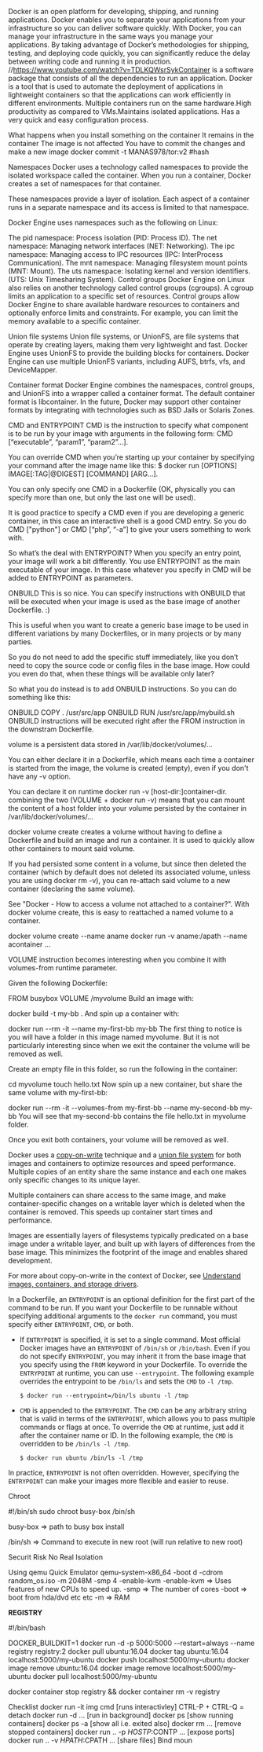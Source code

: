 Docker is an open platform for developing, shipping, and running applications. Docker enables you to separate your applications from your infrastructure so you can deliver software quickly. With Docker, you can manage your infrastructure in the same ways you manage your applications. By taking advantage of Docker’s methodologies for shipping, testing, and deploying code quickly, you can significantly reduce the delay between writing code and running it in production.
//https://www.youtube.com/watch?v=TDLKQWsrSykContainer is a software package that consists of all the dependencies to run an application.
Docker is a tool that is used to automate the deployment of applications in lightweight containers so that the applications can work efficiently in different environments.
Multiple containers run on the same hardware.High productivity as compared to VMs.Maintains isolated applications. Has a very quick and easy configuration process.



What happens when you install something on the container
It remains in the container
The image is not affected
You have to commit the changes and make a new image
docker commit -t MANAS978/tor:v2 #hash



Namespaces
Docker uses a technology called namespaces to provide the isolated workspace called the container. When you run a container, Docker creates a set of namespaces for that container.

These namespaces provide a layer of isolation. Each aspect of a container runs in a separate namespace and its access is limited to that namespace.

Docker Engine uses namespaces such as the following on Linux:

The pid namespace: Process isolation (PID: Process ID).
The net namespace: Managing network interfaces (NET: Networking).
The ipc namespace: Managing access to IPC resources (IPC: InterProcess Communication).
The mnt namespace: Managing filesystem mount points (MNT: Mount).
The uts namespace: Isolating kernel and version identifiers. (UTS: Unix Timesharing System).
Control groups
Docker Engine on Linux also relies on another technology called control groups (cgroups). A cgroup limits an application to a specific set of resources. Control groups allow Docker Engine to share available hardware resources to containers and optionally enforce limits and constraints. For example, you can limit the memory available to a specific container.

Union file systems
Union file systems, or UnionFS, are file systems that operate by creating layers, making them very lightweight and fast. Docker Engine uses UnionFS to provide the building blocks for containers. Docker Engine can use multiple UnionFS variants, including AUFS, btrfs, vfs, and DeviceMapper.

Container format
Docker Engine combines the namespaces, control groups, and UnionFS into a wrapper called a container format. The default container format is libcontainer. In the future, Docker may support other container formats by integrating with technologies such as BSD Jails or Solaris Zones.


CMD and ENTRYPOINT
CMD is the instruction to specify what component is to be run by your image with arguments in the following form: CMD [“executable”, “param1”, “param2”…].

You can override CMD when you’re starting up your container by specifying your command after the image name like this: $ docker run [OPTIONS] IMAGE[:TAG|@DIGEST] [COMMAND] [ARG...].

You can only specify one CMD in a Dockerfile (OK, physically you can specify more than one, but only the last one will be used).

It is good practice to specify a CMD even if you are developing a generic container, in this case an interactive shell is a good CMD entry. So you do CMD ["python"] or CMD [“php”, “-a”] to give your users something to work with.

So what’s the deal with ENTRYPOINT? When you specify an entry point, your image will work a bit differently. You use ENTRYPOINT as the main executable of your image. In this case whatever you specify in CMD will be added to ENTRYPOINT as parameters.

ONBUILD
This is so nice. You can specify instructions with ONBUILD that will be executed when your image is used as the base image of another Dockerfile. :)

This is useful when you want to create a generic base image to be used in different variations by many Dockerfiles, or in many projects or by many parties.

So you do not need to add the specific stuff immediately, like you don’t need to copy the source code or config files in the base image. How could you even do that, when these things will be available only later?

So what you do instead is to add ONBUILD instructions. So you can do something like this:

ONBUILD COPY . /usr/src/app
ONBUILD RUN /usr/src/app/mybuild.sh
ONBUILD instructions will be executed right after the FROM instruction in the downstram Dockerfile.


 volume is a persistent data stored in /var/lib/docker/volumes/...

You can either declare it in a Dockerfile, which means each time a container is started from the image, the volume is created (empty), even if you don't have any -v option.

You can declare it on runtime docker run -v [host-dir:]container-dir.
combining the two (VOLUME + docker run -v) means that you can mount the content of a host folder into your volume persisted by the container in /var/lib/docker/volumes/...

docker volume create creates a volume without having to define a Dockerfile and build an image and run a container. It is used to quickly allow other containers to mount said volume.

If you had persisted some content in a volume, but since then deleted the container (which by default does not deleted its associated volume, unless you are using docker rm -v), you can re-attach said volume to a new container (declaring the same volume).

See "Docker - How to access a volume not attached to a container?".
With docker volume create, this is easy to reattached a named volume to a container.

docker volume create --name aname
docker run -v aname:/apath --name acontainer
...




VOLUME instruction becomes interesting when you combine it with volumes-from runtime parameter.

Given the following Dockerfile:

FROM busybox
VOLUME /myvolume
Build an image with:

docker build -t my-bb .
And spin up a container with:

docker run --rm -it --name my-first-bb my-bb
The first thing to notice is you will have a folder in this image named myvolume. But it is not particularly interesting since when we exit the container the volume will be removed as well.

Create an empty file in this folder, so run the following in the container:

cd myvolume
touch hello.txt
Now spin up a new container, but share the same volume with my-first-bb:

docker run --rm -it --volumes-from my-first-bb --name my-second-bb my-bb
You will see that my-second-bb contains the file hello.txt in myvolume folder.

Once you exit both containers, your volume will be removed as well.











Docker uses a [copy-on-write](https://docs.docker.com/engine/userguide/storagedriver/imagesandcontainers/#/the-copy-on-write-strategy) technique and a [union file system](https://docs.docker.com/glossary/#union_file_system) for both images and containers to optimize resources and speed performance. Multiple copies of an entity share the same instance and each one makes only specific changes to its unique layer.

Multiple containers can share access to the same image, and make container-specific changes on a writable layer which is deleted when the container is removed. This speeds up container start times and performance.

Images are essentially layers of filesystems typically predicated on a base image under a writable layer, and built up with layers of differences from the base image. This minimizes the footprint of the image and enables shared development.

For more about copy-on-write in the context of Docker, see [Understand images, containers, and storage drivers](https://docs.docker.com/engine/userguide/storagedriver/imagesandcontainers/).







In a Dockerfile, an `ENTRYPOINT` is an optional definition for the first part of the command to be run. If you want your Dockerfile to be runnable without specifying additional arguments to the `docker run` command, you must specify either `ENTRYPOINT`, `CMD`, or both.

- If `ENTRYPOINT` is specified, it is set to a single command. Most official Docker images have an `ENTRYPOINT` of `/bin/sh` or `/bin/bash`. Even if you do not specify `ENTRYPOINT`, you may inherit it from the base image that you specify using the `FROM` keyword in your Dockerfile. To override the `ENTRYPOINT` at runtime, you can use `--entrypoint`. The following example overrides the entrypoint to be `/bin/ls` and sets the `CMD` to `-l /tmp`.

  ```
  $ docker run --entrypoint=/bin/ls ubuntu -l /tmp
  ```

- `CMD` is appended to the `ENTRYPOINT`. The `CMD` can be any arbitrary string that is valid in terms of the `ENTRYPOINT`, which allows you to pass multiple commands or flags at once. To override the `CMD` at runtime, just add it after the container name or ID. In the following example, the `CMD` is overridden to be `/bin/ls -l /tmp`.

  ```
  $ docker run ubuntu /bin/ls -l /tmp
  ```

In practice, `ENTRYPOINT` is not often overridden. However, specifying the `ENTRYPOINT` can make your images more flexible and easier to reuse.







Chroot

#!/bin/sh
sudo chroot busy-box /bin/sh

busy-box => path to busy box install

/bin/sh => Command to execute in new root (will run relative to new root)

Securit Risk
No Real Isolation





Using qemu
Quick Emulator
qemu-system-x86_64 -boot d -cdrom random_os.iso -m 2048M -smp 4 -enable-kvm
-enable-kvm => Uses features of new CPUs to speed up.
-smp => The number of cores
-boot => boot from hda/dvd etc etc
-m => RAM

**REGISTRY**

#!/bin/bash

DOCKER_BUILDKIT=1 docker run -d -p 5000:5000 --restart=always --name registry registry:2
docker pull ubuntu:16.04
docker tag ubuntu:16.04 localhost:5000/my-ubuntu
docker push localhost:5000/my-ubuntu
docker image remove ubuntu:16.04
docker image remove localhost:5000/my-ubuntu
docker pull localhost:5000/my-ubuntu

docker container stop registry && docker container rm -v registry

Checklist
docker run -it img cmd [runs interactivley] CTRL-P + CTRL-Q = detach
docker run -d ... [run in background]
docker ps [show running containers]
docker ps -a [show all i.e. exited also]
docker rm ... [remove stopped containers]
docker run .. -p $HOSTP:$CONTP ... [expose ports]
docker run .. -v $HPATH:$CPATH ... [share files] Bind moun

